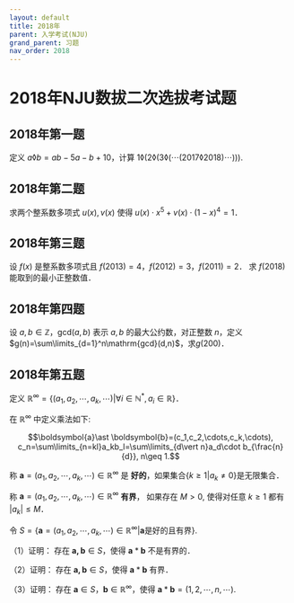 ```yaml
---
layout: default
title: 2018年
parent: 入学考试(NJU)
grand_parent: 习题
nav_order: 2018
---
```


# 2018年NJU数拔二次选拔考试题

## 2018年第一题 

定义 $a\lozenge b=ab-5a-b+10$，计算 
$1\lozenge(2\lozenge(3\lozenge(\cdots(2017\lozenge2018)\cdots))).$

<div STYLE="page-break-after: always;"></div>


## 2018年第二题 

求两个整系数多项式 $u(x),v(x)$ 使得 $u(x)\cdot x^5+v(x)\cdot(1-x)^4=1$．

<div STYLE="page-break-after: always;"></div>


## 2018年第三题 

设 $f(x)$ 是整系数多项式且 $f(2013)=4$，$f(2012)=3$，$f(2011)=2$．
求 $f(2018)$ 能取到的最小正整数值．



<div STYLE="page-break-after: always;"></div>

## 2018年第四题 


设 $a,b\in\mathbb{Z}$，$\mathrm{gcd}(a,b)$ 表示 $a,b$ 的最大公约数，对正整数 $n$，定义 $g(n)=\sum\limits_{d=1}^n\mathrm{gcd}(d,n)$，求$g(200)$．
 

<div STYLE="page-break-after: always;"></div>

## 2018年第五题 

定义 $\mathbb{R}^{\infty}=\lbrace (a_1,a_2,\cdots,a_k,\cdots)
\vert \forall i\in \mathbb{N}^*,a_i\in\mathbb{R}\rbrace$．

在 $\mathbb{R}^{\infty}$ 中定义乘法如下:

$$\boldsymbol{a}\ast \boldsymbol{b}=(c_1,c_2,\cdots,c_k,\cdots),
c_n=\sum\limits_{n=kl}a_kb_l=\sum\limits_{d\vert n}a_d\cdot b_{\frac{n}{d}}, n\geq 1.$$

称 $\boldsymbol{a}=(a_1,a_2,\cdots,a_k,\cdots)\in\mathbb{R}^{\infty}$ 是 **好的**，如果集合$\lbrace k\geq1\vert a_k\neq 0\rbrace$是无限集合．

称 $\boldsymbol{a}=(a_1,a_2,\cdots,a_k,\cdots)\in\mathbb{R}^{\infty}$ **有界**，
如果存在 $M>0$, 使得对任意 $k\geq 1$ 都有 $\vert a_k\vert \leq M$．

令 $S=\lbrace \boldsymbol{a}=(a_1,a_2,\cdots,a_k,\cdots)\in\mathbb{R}^{\infty}\vert \boldsymbol{a}\text{是好的且有界}\rbrace.$

（1）证明： 存在 $\boldsymbol{a,b}\in S$，使得 $\boldsymbol{a}\ast \boldsymbol{b}$ 不是有界的．

（2）证明： 存在 $\boldsymbol{a,b}\in S$，使得 $\boldsymbol{a}\ast \boldsymbol{b}$ 有界．
 
（3）证明： 存在 $\boldsymbol{a}\in S$，$\boldsymbol{b}\in\mathbb{R}^{\infty}$，使得 $\boldsymbol{a}\ast\boldsymbol{b}=(1,2,\cdots,n,\cdots).$
